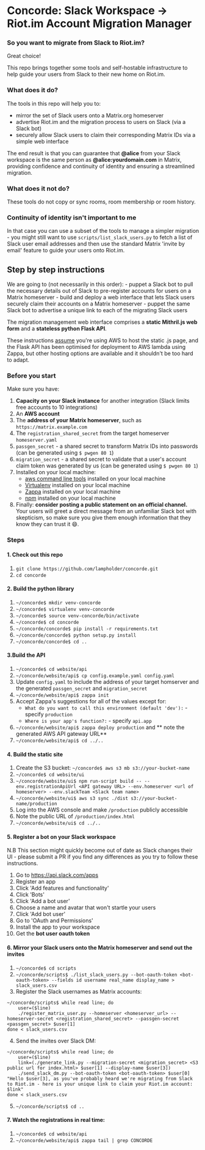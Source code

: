 # Concorde: Slack Workspace -> Riot.im Account Migration Manager

### So you want to migrate from Slack to Riot.im?
Great choice!

This repo brings together some tools and self-hostable infrastructure to help guide your users from Slack to their new home on Riot.im.

### What does it do?
The tools in this repo will help you to:
- mirror the set of Slack users onto a Matrix.org homeserver
- advertise Riot.im and the migration process to users on Slack (via a Slack bot)
- securely allow Slack users to claim their corresponding Matrix IDs via a simple web interface

The end result is that you can guarantee that **@alice** from your Slack workspace is the same person as **@alice:yourdomain.com** in Matrix, providing confidence and continuity of identity and ensuring a streamlined migration.

### What does it not do?
These tools do not copy or sync rooms, room membership or room history.

### Continuity of identity isn't important to me
In that case you can use a subset of the tools to manage a simpler migration - you might still want to use
`scripts/list_slack_users.py` to fetch a list of Slack user email addresses and then use the standard Matrix 'invite by email' feature to guide your users onto Riot.im.

## Step by step instructions
We are going to (not necessarily in this order):
    - puppet a Slack bot to pull the necessary details out of Slack to pre-register accounts for users on a Matrix homeserver
    - build and deploy a web interface that lets Slack users securely claim their accounts on a Matrix homeserver
    - puppet the same Slack bot to advertise a unique link to each of the migrating Slack users

The migration management web interface comprises a **static Mithril.js web form** and a **stateless python Flask API**.

These instructions [assume](https://www.xkcd.com/1339/) you're using AWS to host the static .js page, and the Flask API has been optimised for deployment to AWS lambda using Zappa, but other hosting options are available and it shouldn't be too hard to adapt.

### Before you start
Make sure you have:
1. **Capacity on your Slack instance** for another integration (Slack limits free accounts to 10 integrations)
1. An **AWS account**
1. The **address of your Matrix homeserver**, such as `https://matrix.example.com`
1. The `registration_shared_secret` from the target homeserver `homeserver.yaml`
1. `passgen_secret` - a shared secret to transform Matrix IDs into passwords (can be generated using `$ pwgen 80 1`)
1. `migration_secret` - a shared secret to validate that a user's account claim token was generated by us (can be generated using `$ pwgen 80 1`)
1. Installed on your local machine:
    - [aws command line tools](https://aws.amazon.com/cli/) installed on your local machine 
    - [Virtualenv](https://virtualenv.pypa.io/en/stable/) installed on your local machine
    - [Zappa](https://github.com/Miserlou/Zappa) installed on your local machine
    - [npm](https://www.npmjs.com/) installed on your local machine
1. Finally: **consider posting a public statement on an official channel.** Your users will greet a direct message from an unfamiliar Slack bot with skepticism, so make sure you give them enough information that they know they can trust it :smile:.

### Steps

#### 1. Check out this repo
1. `git clone https://github.com/lampholder/concorde.git`
1. `cd concorde`

#### 2. Build the python library
1. `~/concorde$ mkdir venv-concorde`
1. `~/concorde$ virtualenv venv-concorde`
1. `~/concorde$ source venv-concorde/bin/activate`
1. `~/concorde$ cd concorde`
1. `~/concorde/concorde$ pip install -r requirements.txt`
1. `~/concorde/concorde$ python setup.py install`
1. `~/concorde/concorde$ cd ..`

#### 3.Build the API
1. `~/concorde$ cd website/api`
1. `~/concorde/website/api$ cp config.example.yaml config.yaml`
1. Update `config.yaml` to include the address of your target homserver and the generated `passgen_secret` and `migration_secret`
1. `~/concorde/website/api$ zappa init`
1. Accept Zappa's suggestions for all of the values except for:
    - `What do you want to call this environment (default 'dev'):` - specify `production`
    - `Where is your app's function?:` - specify `api.app`
1. `~/concorde/website/api$ zappa deploy production` and ** note the generated AWS API gateway URL**
1. `~/concorde/website/api$ cd ../..`

#### 4. Build the static site
1. Create the S3 bucket: `~/concorde$ aws s3 mb s3://your-bucket-name`
1. `~/concorde$ cd website/ui`
1. `~/concorde/website/ui$ npm run-script build -- --env.registrationApiUrl <API gateway URL> --env.homeserver <url of homeserver> --env.slackTeam <Slack team name>`
1. `~/concorde/website/ui$ aws s3 sync ./dist s3://your-bucket-name/production`
1. Log into the AWS console and make `/production` publicly accessible
1. Note the public URL of `/production/index.html`
1. `~/concorde/website/ui$ cd ../..`

#### 5. Register a bot on your Slack workspace
N.B This section might quickly become out of date as Slack changes their UI - please submit a PR if you find any differences as you try to follow these instructions.

1. Go to https://api.slack.com/apps
1. Register an app
1. Click 'Add features and functionality'
1. Click 'Bots'
1. Click 'Add a bot user'
1. Choose a name and avatar that won't startle your users
1. Click 'Add bot user'
1. Go to 'OAuth and Permissions'
1. Install the app to your workspace
1. Get the **bot user oauth token**

#### 6. Mirror your Slack users onto the Matrix homeserver and send out the invites

1. `~/concorde$ cd scripts`
2. `~/concorde/scripts$ ./list_slack_users.py --bot-oauth-token <bot-oauth-token> --fields id username real_name display_name > slack_users.csv`
3. Register the Slack usernames as Matrix accounts:
```
~/concorde/scripts$ while read line; do
    user=($line)
    ./register_matrix_user.py --homeserver <homeserver_url> --homeserver-secret <registration_shared_secret> --passgen-secret <passgen_secret> $user[1]
done < slack_users.csv
```
4. Send the invites over Slack DM:
```
~/concorde/scripts$ while read line; do
    user=($line)
    link=(./generate_link.py --migration-secret <migration_secret> <S3 public url for index.html> $user[1] --display-name $user[3])
    ./send_slack_dm.py --bot-oauth-token <bot-oauth-token> $user[0] "Hello $user[3], as you've probably heard we're migrating from Slack to Riot.im - here is your unique link to claim your Riot.im account: $link"
done < slack_users.csv
```
5. `~/concorde/scripts$ cd ..`

#### 7. Watch the registrations in real time:
1. `~/concorde$ cd website/api`
1. `~/concorde/website/api$ zappa tail | grep CONCORDE`
